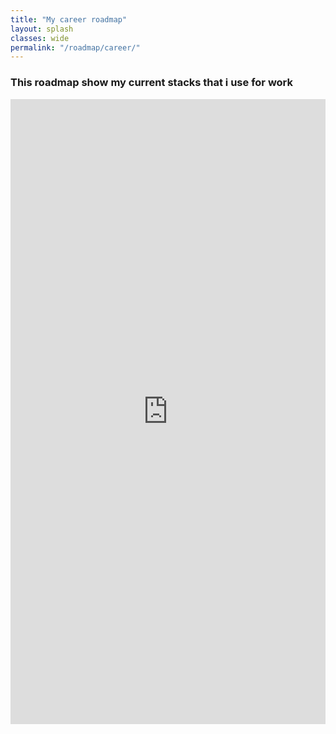 ```yaml
---
title: "My career roadmap"
layout: splash
classes: wide
permalink: "/roadmap/career/"
---
```


### This roadmap show my current stacks that i use for work

<iframe src="https://roadmap.sh/r/embed?id=67531cb4ecc889bb0df33c17" width="100%" height="1000px" frameBorder="0"
></iframe>
